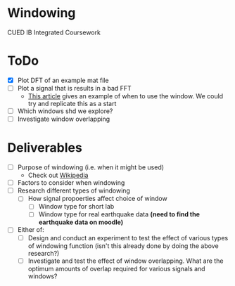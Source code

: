 # Windowing
CUED IB Integrated Coursework

# ToDo
- [x] Plot DFT of an example mat file
- [ ] Plot a signal that is results in a bad FFT
    - [This article](https://www.edn.com/the-practicing-instrumentation-engineers-guide-to-the-dft-part-2-spectral-leakage-and-windowing/) gives an example of when to use the window. We could try and replicate this as a start
- [ ] Which windows shd we explore?
- [ ] Investigate window overlapping

# Deliverables
- [ ] Purpose of windowing (i.e. when it might be used)
    - Check out [Wikipedia](https://en.wikipedia.org/wiki/Window_function)
- [ ] Factors to consider when windowing
- [ ] Research different types of windowing
    - [ ] How signal propoerties affect choice of window
        - [ ] Window type for short lab
        - [ ] Window type for real earthquake data **(need to find the earthquake data on moodle)**
- [ ] Either of:
    - [ ] Design and conduct an experiment to test the effect of various types of windowing function (isn't this already done by doing the above research?)
    - [ ] Investigate and test the effect of window overlapping. What are the optimum amounts of overlap required for various signals and windows?
